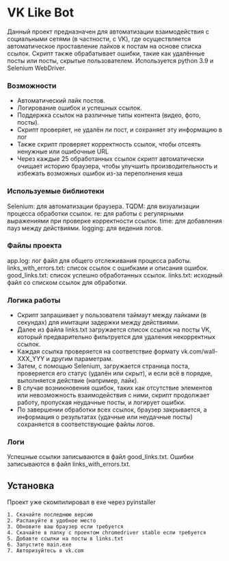 # VK Like Bot

  Данный проект предназначен для автоматизации взаимодействия с социальными сетями (в частности, с VK), где осуществляется автоматическое проставление лайков к постам на основе списка ссылок. 
  Скрипт также обрабатывает ошибки, такие как удалённые посты или посты, скрытые пользователем.
  Используется python 3.9 и Selenium WebDriver.

### Возможности

- Автоматический лайк постов.
- Логирование ошибок и успешных ссылок.
- Поддержка ссылок на различные типы контента (видео, фото, посты).
- Скрипт проверяет, не удалён ли пост, и сохраняет эту информацию в лог
- Также скрипт проверяет корректность ссылок, чтобы отсеять ненужные или ошибочные URL
- Через каждые 25 обработанных ссылок скрипт автоматически очищает историю браузера, чтобы улучшить производительность и избежать возможных ошибок из-за переполнения кеша

### Используемые библиотеки

  Selenium: для автоматизации браузера.
  TQDM: для визуализации процесса обработки ссылок.
  re: для работы с регулярными выражениями при проверке корректности ссылок.
  time: для добавления пауз между действиями.
  logging: для ведения логов.

### Файлы проекта

  app.log: лог файл для общего отслеживания процесса работы.
  links_with_errors.txt: список ссылок с ошибками и описания ошибок.
  good_links.txt: список успешно обработанных ссылок.
  links.txt: исходный файл со списком ссылок для обработки.
  
### Логика работы

- Скрипт запрашивает у пользователя таймаут между лайками (в секундах) для имитации задержки между действиями.
- Далее из файла links.txt загружается список ссылок на посты VK, который предварительно фильтруется для удаления некорректных ссылок.
- Каждая ссылка проверяется на соответствие формату vk.com/wall-XXX_YYY и другим параметрам.
- Затем, с помощью Selenium, загружается страница поста, проверяется его статус (удалён или скрыт), и если всё в порядке, выполняется действие (например, лайк).
- В случае возникновения ошибок, таких как отсутствие элементов или невозможность взаимодействия с ними, скрипт продолжает работу, пропуская неудачные посты, и логирует ошибки.
- По завершении обработки всех ссылок, браузер закрывается, а информация о результатах (удачные или неудачные посты) сохраняется в соответствующие файлы логов.

### Логи

  Успешные ссылки записываются в файл good_links.txt.
  Ошибки записываются в файл links_with_errors.txt.

## Установка

  Проект уже скомпилировал в exe через pyinstaller
  
    1. Скачайте последнюю версию
    2. Распакуйте в удобное место
    3. Обновите ваш браузер если требуется
    4. Скачайте в папку с проектом chromedriver stable если требуется
    5. Добавте ссылки на посты в links.txt
    6. Запустите main.exe
    7. Авторизуйтесь в vk.com
